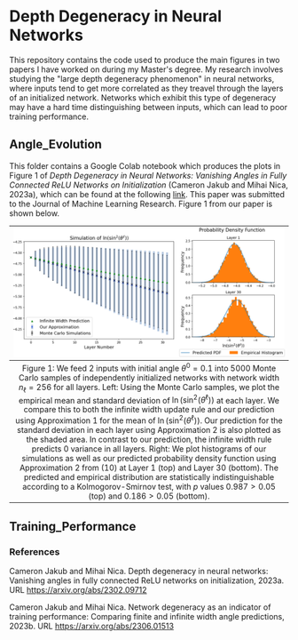 # Depth Degeneracy in Neural Networks
This repository contains the code used to produce the main figures in two papers I have worked on during my Master's degree. My research involves studying the "large depth degeneracy phenomenon" in neural networks, where inputs tend to get more correlated as they treavel through the layers of an initialized network. Networks which exhibit this type of degeneracy may have a hard time distinguishing between inputs, which can lead to poor training performance.

## Angle_Evolution
This folder contains a Google Colab notebook which produces the plots in Figure 1 of _Depth Degeneracy in Neural Networks: Vanishing Angles in Fully Connected ReLU Networks on Initialization_ (Cameron Jakub and Mihai Nica, 2023a), which can be found at the following [link](https://arxiv.org/abs/2302.09712). This paper was submitted to the Journal of Machine Learning Research. Figure 1 from our paper is shown below.

| ![Figure_1](Angle_Evolution/Figure_1.png) |
| :--: | 
| Figure 1: We feed 2 inputs with initial angle $\theta^0 = 0.1$ into 5000 Monte Carlo samples of independently initialized networks with network width $n_\ell = 256$ for all layers. Left: Using the Monte Carlo samples, we plot the empirical mean and standard deviation of $\ln(\sin^2(\theta^\ell))$ at each layer. We compare this to both the infinite width update rule and our prediction using Approximation 1 for the mean of $\ln(\sin^2(\theta^\ell))$. Our prediction for the standard deviation in each layer using Approximation 2 is also plotted as the shaded area. In contrast to our prediction, the infinite width rule predicts 0 variance in all layers. Right:  We plot histograms of our simulations as well as our predicted probability density function using Approximation 2 from (10) at Layer 1 (top) and Layer 30 (bottom). The predicted and empirical distribution are statistically indistinguishable according to a Kolmogorov-Smirnov test, with $p$ values $0.987 > 0.05$ (top) and $0.186  > 0.05$ (bottom). |

## Training_Performance


### References
Cameron Jakub and Mihai Nica. Depth degeneracy in neural networks: Vanishing angles in
fully connected ReLU networks on initialization, 2023a. URL https://arxiv.org/abs/2302.09712

Cameron Jakub and Mihai Nica. Network degeneracy as an indicator of training performance: Comparing finite and infinite width angle predictions, 2023b. URL https://arxiv.org/abs/2306.01513


